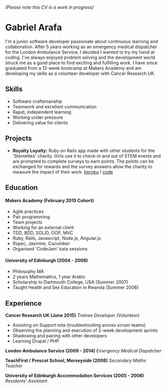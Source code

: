 *(Please note this CV is a work in progress)*
# Gabriel Arafa

I'm a junior software developer passionate about continuous learning and collaboration. After 5 years working as an emergency medical dispatcher for the London Ambulance Service, I decided I wanted to try my hand at coding. I've always enjoyed problem solving and the development world struck me as a good place to find exciting and fulfilling work. I have since graduated from a 12-week bootcamp at Makers Academy and am developing my skills as a volunteer developer with Cancer Research UK.

## Skills

- Software craftsmanship
- Teamwork and excellent communication
- Rapid, independent learning
- Working under pressure
- Delivering value for clients

## Projects
- **Royalty Loyalty:** Ruby on Rails app made with other students for the 'Stemettes' charity. Girls use it to check-in and out of STEM events and are prompted to complete surveys to earn points. The points can be exchanged for rewards and the survey answers allow the charity to measure the impact of their work. [heroku](https://stemettes-master.herokuapp.com/) / [code](https://github.com/STEMettes/royalty_loyalty) 


## Education

#### Makers Academy (February 2015 Cohort)

- Agile practices
- Pair programming
- Team projects
- Working for an external client
- TDD, BDD, SOLID, OOP, MVC
- Ruby, Rails, Javascript, Node.js, Angular.js
- Rspec, Jasmine, Cucumber
- Organised 'CodeJam' kata sessions 

#### University of Edinburgh (2004 - 2008)

- Philosophy MA
- 2 years Mathematics, 1 year Arabic
- Scholarship to Dartmouth College, USA (Summer 2007)
- Taught Health and Sex Education in Rwanda (Summer 2006)

## Experience

**Cancer Research UK (June 2015)**
*Trainee Developer (Volunteer)*
- Assisting on Support rota (troubleshooting across scrum teams)
- Observing the planning and execution of 2-week development sprints
- Shadowing and pairing with other developers
- Learning Drupal / PHP

**London Ambulance Service (2009 - 2014)**
*Emergency Medical Dispatcher*

**TeachFirst / Prescot School, Merseyside (2008)**
*Secondary Maths Teacher*

**University of Edinburgh Accommodation Services (2005 - 2008)**
*Residents' Assistant*
